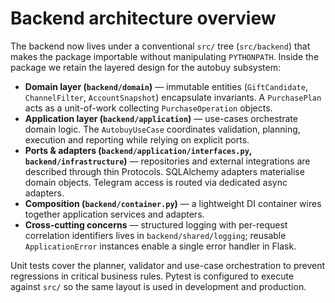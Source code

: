 # Backend architecture overview

The backend now lives under a conventional `src/` tree (`src/backend`) that makes
the package importable without manipulating `PYTHONPATH`. Inside the package we
retain the layered design for the autobuy subsystem:

- **Domain layer (`backend/domain`)** — immutable entities (`GiftCandidate`,
  `ChannelFilter`, `AccountSnapshot`) encapsulate invariants. A `PurchasePlan`
  acts as a unit-of-work collecting `PurchaseOperation` objects.
- **Application layer (`backend/application`)** — use-cases orchestrate domain
  logic. The `AutobuyUseCase` coordinates validation, planning, execution and
  reporting while relying on explicit ports.
- **Ports & adapters (`backend/application/interfaces.py`,
  `backend/infrastructure`)** — repositories and external integrations are
  described through thin Protocols. SQLAlchemy adapters materialise domain
  objects. Telegram access is routed via dedicated async adapters.
- **Composition (`backend/container.py`)** — a lightweight DI container wires
  together application services and adapters.
- **Cross-cutting concerns** — structured logging with per-request correlation
  identifiers lives in `backend/shared/logging`; reusable `ApplicationError`
  instances enable a single error handler in Flask.

Unit tests cover the planner, validator and use-case orchestration to prevent
regressions in critical business rules. Pytest is configured to execute against
`src/` so the same layout is used in development and production.
